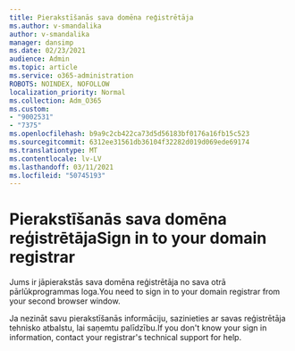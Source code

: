 ```yaml
---
title: Pierakstīšanās sava domēna reģistrētāja
ms.author: v-smandalika
author: v-smandalika
manager: dansimp
ms.date: 02/23/2021
audience: Admin
ms.topic: article
ms.service: o365-administration
ROBOTS: NOINDEX, NOFOLLOW
localization_priority: Normal
ms.collection: Adm_O365
ms.custom:
- "9002531"
- "7375"
ms.openlocfilehash: b9a9c2cb422ca73d5d56183bf0176a16fb15c523
ms.sourcegitcommit: 6312ee31561db36104f32282d019d069ede69174
ms.translationtype: MT
ms.contentlocale: lv-LV
ms.lasthandoff: 03/11/2021
ms.locfileid: "50745193"
---
```

# <a name="sign-in-to-your-domain-registrar"></a><span data-ttu-id="c8db3-102">Pierakstīšanās sava domēna reģistrētāja</span><span class="sxs-lookup"><span data-stu-id="c8db3-102">Sign in to your domain registrar</span></span>

<span data-ttu-id="c8db3-103">Jums ir jāpierakstās sava domēna reģistrētāja no sava otrā pārlūkprogrammas loga.</span><span class="sxs-lookup"><span data-stu-id="c8db3-103">You need to sign in to your domain registrar from your second browser window.</span></span>

<span data-ttu-id="c8db3-104">Ja nezināt savu pierakstīšanās informāciju, sazinieties ar savas reģistrētāja tehnisko atbalstu, lai saņemtu palīdzību.</span><span class="sxs-lookup"><span data-stu-id="c8db3-104">If you don't know your sign in information, contact your registrar's technical support for help.</span></span>